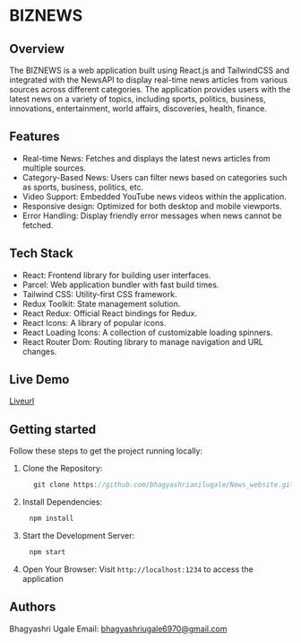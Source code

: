 # BIZNEWS

## Overview
The BIZNEWS is a web application built using React.js and TailwindCSS and integrated with the NewsAPI to display real-time news articles from various sources across different categories. The application provides users with the latest news on a variety of topics, including sports, politics, business, innovations, entertainment, world affairs, discoveries, health, finance.

## Features
- Real-time News: Fetches and displays the latest news articles from multiple sources.
- Category-Based News: Users can filter news based on categories such as sports, business, politics, etc.
- Video Support: Embedded YouTube news videos within the application.
- Responsive design: Optimized for both desktop and mobile viewports.
- Error Handling: Display friendly error messages when news cannot be fetched.


## Tech Stack
- React: Frontend library for building user interfaces.
- Parcel: Web application bundler with fast build times.
- Tailwind CSS: Utility-first CSS framework.
- Redux Toolkit: State management solution.
- React Redux: Official React bindings for Redux.
- React Icons: A library of popular icons.
- React Loading Icons: A collection of customizable loading spinners.
- React Router Dom: Routing library to manage navigation and URL changes.

## Live Demo
 
 [Liveurl](https://newswebsite24abu.netlify.app/)


## Getting started 
Follow these steps to get the project running locally:

1. Clone the Repository:

 ``` javascript
       git clone https://github.com/bhagyashrianilugale/News_website.git 
 ```
2. Install Dependencies:

 ```javascript
      npm install
 ``` 
3. Start the Development Server:
 
 ```javascript
      npm start
 ``` 

4. Open Your Browser: Visit
    `http://localhost:1234` to access the application

## Authors
Bhagyashri Ugale
Email: bhagyashriugale6970@gmail.com
   
